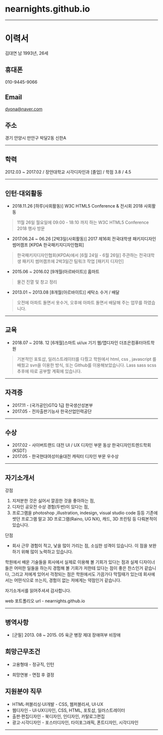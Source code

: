 # nearnights.github.io









-------------------------------------------------------------------------------------------------------------------------------

# 이력서
김대연 남 1993년,  26세

## 휴대폰
010-9445-9066

## Email
dyona@naver.com

## 주소
경기 안양시 만안구 박달2동 신한A

-------------------------------------------------------------------------------------------------------------------------------

## 학력
2012.03 ~ 2017.02 / 장안대학교 시각디자인과 [졸업] / 학점 3.8 / 4.5

-------------------------------------------------------------------------------------------------------------------------------


## 인턴·대외활동
* 2018.11.26 [하루(사회활동)] W3C HTML5 Conference & 전시회 2018 사회활동
> 11월 26일 월요일에 09:00 - 18:10 까지 하는 W3C HTML5 Conference 2018 행사 방문

* 2017.06.24 ~ 06.26 [2박3일(사회활동)] 2017 제16회 전국대학생 패키지디자인 썸머캠프 [KPDA 한국패키지디자인협회] 
> 한국패키지디자인협회(KPDA)에서 [6월 24일 - 6월 26일] 주관하는 전국대학생 패키지 썸머캠프에 2박3일간 팀워크 작업 [패키지 디자인]

* 2015.06 ~ 2016.02 [9개월(아르바이트)] 홈마트
> 물건 진열 및 창고 정리

* 2013.01 ~ 2013.08 [8개월(아르바이트)] 세탁소 수거 / 배달 
> 오전에 아파트 돌면서 옷수거, 오후에 아파트 돌면서 배달해 주는 업무를 하였습니다.


-------------------------------------------------------------------------------------------------------------------------------

## 교육
* 2018.07 ~ 2018. 12 [6개월]스마트 ui/ux 기기 웹/앱디자인 더조은컴퓨터아트학원
> 기본적인 포토샵, 일러스트레이터를 다뤘고 학원에서 html, css , javascript 를 배웠고 svn을 이용한 방식, 또는 Github를 이용해보았습니다.
Lass sass scss 추후에 따로 공부할 계휙에 있습니다.

-------------------------------------------------------------------------------------------------------------------------------

## 자격증
* 2017.11 - (국가공인)GTQ 1급 한국생산성본부
* 2017.05 - 전자출판기능사 한국산업인력공단

-------------------------------------------------------------------------------------------------------------------------------

## 수상
* 2017.02 - 사이버트랜드 대전 UI / UX 디자인 부문 동상 한국디자인트렌드학회(KSDT)
* 2017.05 - 한국현대여성미술대전 캐릭터 디자인 부문 우수상

-------------------------------------------------------------------------------------------------------------------------------

## 자기소개서

강점
1. 지저분한 것은 싫어서 깔끔한 것을 좋아하는 점, 
2. 디자인 공모전 수상 경험(두번)이 있다는 점, 
3. 프로그램을 photoshop ,illustration, indesign, visual studio code 등등 기존에 썻던 프로그램 말고 3D 프로그램(Raino, UG NX), 캐드,
3D 프린팅 등 다뤄본적이 있습니다.

단점
* 회사 근무 경험이 적고, 낯을 많이 가리는 점, 소심한 성격이 있습니다. 이 점을 보완하기 위해 많이 노력하고 있습니다.

학원에서 배운 기술들을 회사에서 실제로 이용해 볼 기회가 있다는 점과 실제 디자이너들은 어떠한 일들을 하는지 경험해 볼 기회가 저한테 있다는 
점이 좋은 찬스인거 같습니다, 그리고 저에게 있어서 걱정되는 점은 학원에서도 가끔가다 막힐때가 있는데 회사에서는 어떤식으로 쓰는지, 경험이 
없는 저에게는 약점인거 같습니다.

자기소개서를 읽어주셔셔 감사합니다.

web 포트폴리오 url - nearnights.github.io

-------------------------------------------------------------------------------------------------------------------------------

## 병역사항	
* [군필] 2013. 08 ~ 2015. 05 육군 병장 제대	장애여부	비장애

## 희망근무조건
* 고용형태 - 정규직, 인턴

* 희망연봉 - 면접 후 결정

## 지원분야 직무
* HTML·퍼블리싱·UI개발 - CSS, 웹퍼블리셔, UI·UX
* 웹디자인 - UI·UX디자인, CSS, HTML, 포토샵, 일러스트레이터
* 출판·편집디자인 - 북디자인, 인디자인, 카탈로그편집
* 광고·시각디자인 - 포스터디자인, 타이포그래픽, 폰트디자인, 시각디자인

-------------------------------------------------------------------------------------------------------------------------------
